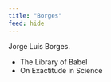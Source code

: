 ```yaml
---
title: "Borges"
feed: hide
---
```


Jorge Luis Borges. 

- The Library of Babel
- On Exactitude in Science